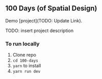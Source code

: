 ## 100 Days (of Spatial Design)

Demo [project](TODO: Update Link).

TODO: insert project description

### To run locally

1. Clone repo
2. `cd 100-days`
3. `yarn` to install
4. `yarn run dev`
